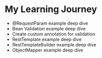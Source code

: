 # My Learning Journey

* @RequestParam example deep dive
* Bean Validation example deep dive
* Create custom annotation for validation
* RestTemplate example deep dive
* RestTemplateBuilder example deep dive
* ObjectMapper example deep dive
